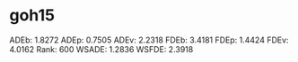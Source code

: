# goh15

ADEb: 1.8272
ADEp: 0.7505
ADEv: 2.2318
FDEb: 3.4181
FDEp: 1.4424
FDEv: 4.0162
Rank: 600
WSADE: 1.2836
WSFDE: 2.3918